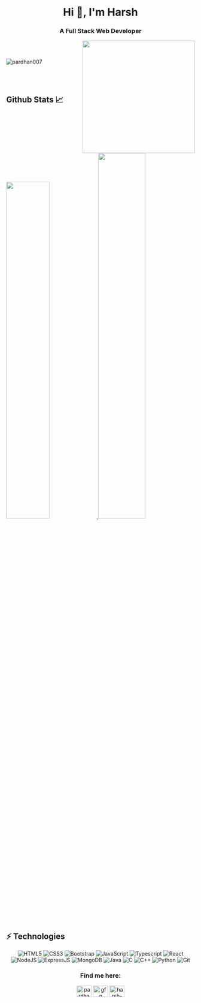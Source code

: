<h1 align="center">Hi 👋, I'm Harsh</h1>
<h3 align="center">A Full Stack Web Developer</h3>
<img align="right" alt-"let's code" width="300" src="https://media.giphy.com/media/HscDLzkO8EOTmgkhQP/giphy.gif" />
<br><br>
<p><img align="center" src="https://github-readme-streak-stats.herokuapp.com/?user=pardhan007&theme=algolia" alt="pardhan007" /></p>

<br>

<br>

## Github Stats 📈

<a href="https://github.com/pardhan007">
    <img src="https://github-readme-stats.vercel.app/api?username=pardhan007&count_private=true&show_icons=true&hide_border=true&theme=algolia"
                    width="48%" />
</a>
<a href="https://github.com/pardhan007?tab=repositories">
  <img src="https://github-readme-stats.vercel.app/api/top-langs/?username=pardhan007&layout=compact&langs_count=10&hide_border=true&theme=algolia"
                    width="50%" />
</a>

<br><br>



<br><br>
## ⚡ Technologies

<p align="center">
<img alt="HTML5" src="https://img.shields.io/badge/html5%20-%23E34F26.svg?&style=for-the-badge&logo=html5&logoColor=white"/>
<img alt="CSS3" src="https://img.shields.io/badge/css3%20-%231572B6.svg?&style=for-the-badge&logo=css3&logoColor=white"/>
<!--  <img alt="SCSS" src="https://img.shields.io/badge/sass%20-%231572B6.svg?&style=for-the-badge&logo=sass&logoColor=white"/> -->
 <img alt="Bootstrap" src="https://img.shields.io/badge/bootstrap%20-%231572B6.svg?&style=for-the-badge&logo=bootstrap&logoColor=white"/>
<img alt="JavaScript" src="https://img.shields.io/badge/javascript%20-%23323330.svg?&style=for-the-badge&logo=javascript&logoColor=%23F7DF1E"/>
 <img alt="Typescript" src="https://img.shields.io/badge/typescript%20-%23323330.svg?&style=for-the-badge&logo=typescript&logoColor=%23F7DF1E"/>
<img alt="React" src="https://img.shields.io/badge/react%20-%2320232a.svg?&style=for-the-badge&logo=react&logoColor=%2361DAFB"/>
<img alt="NodeJS" src="https://img.shields.io/badge/node.js%20-%2343853D.svg?&style=for-the-badge&logo=node.js&logoColor=white"/>
 <img alt="ExpressJS" src="https://img.shields.io/badge/express%20-%23323330.svg?&style=for-the-badge&logo=express&logoColor=%23F7DF1E"/>
<img alt="MongoDB" src ="https://img.shields.io/badge/MongoDB-%234ea94b.svg?&style=for-the-badge&logo=mongodb&logoColor=white"/>
<img alt="Java" src ="https://img.shields.io/badge/java%20-%23E34F26.svg?&style=for-the-badge&logo=java&logoColor=white"/>
<img alt="C" src="https://img.shields.io/badge/c%20-%2300599C.svg?&style=for-the-badge&logo=c&logoColor=white"/>
<img alt="C++" src="https://img.shields.io/badge/c++%20-%2300599C.svg?&style=for-the-badge&logo=c&logoColor=white"/>
<!-- <img alt="Python" src="https://img.shields.io/badge/python%20-%2300599C.svg?&style=for-the-badge&logo=python&logoColor=white"/> -->
<img alt="Python" src="https://img.shields.io/badge/python%20-%2314354C.svg?&style=for-the-badge&logo=python&logoColor=white"/>
<img alt="Git" src="https://img.shields.io/badge/git%20-%23E34F26.svg?&style=for-the-badge&logo=git&logoColor=white"/>
<!-- <img alt="Solidity" src="https://img.shields.io/badge/solidity%20-%2300599C.svg?&style=for-the-badge&logo=solidity&logoColor=white"/> -->
<!-- <img alt="MySQL" src="https://img.shields.io/badge/mysql%20-%2300599C.svg?&style=for-the-badge&logo=mysql&logoColor=white"/> -->
<!--  <img alt="PostgreSQL" src="https://img.shields.io/badge/postgresql%20-%2300599C.svg?&style=for-the-badge&logo=postgresql&logoColor=white"/> -->
<!--  <img alt="Ruby" src="https://img.shields.io/badge/ruby%20-%2300599C.svg?&style=for-the-badge&logo=ruby&logoColor=white"/> -->
<!--  <img alt="Ruby on Rails" src="https://img.shields.io/badge/-Ruby%20on%20Rails-black?style=for-the-badge&logo=Ruby%20on%20Rails&logoColor=white"/> -->
<br/>


<h3 align="center">Find me here:</h3>
<p align="center">
 <a href="https://www.leetcode.com/pardhan" target="blank"><img align="center" src="https://raw.githubusercontent.com/rahuldkjain/github-profile-readme-generator/master/src/images/icons/Social/leet-code.svg" alt="pardhan/" height="30" width="40" /></a>
<a href="https://auth.geeksforgeeks.org/user/pardhan/practice/" target="blank"><img align="center" src="https://raw.githubusercontent.com/rahuldkjain/github-profile-readme-generator/master/src/images/icons/Social/geeks-for-geeks.svg" alt="gfg" height="30" width="40" /></a>
 <a href="https://www.linkedin.com/in/harsh-prajapati-also" target="blank"><img align="center" src="https://raw.githubusercontent.com/rahuldkjain/github-profile-readme-generator/master/src/images/icons/Social/linked-in-alt.svg" alt="harsh-prajapati-also" height="30" width="40" /></a>
<!-- <a href="https://medium.com/@guptachaitanya31" target="blank"><img align="center" src="https://raw.githubusercontent.com/rahuldkjain/github-profile-readme-generator/master/src/images/icons/Social/medium.svg" alt="@guptachaitanya31" height="30" width="40" /></a>
<a href="https://twitter.com/Chaitan33456747" target="blank"><img align="center" src="https://raw.githubusercontent.com/rahuldkjain/github-profile-readme-generator/master/src/images/icons/Social/twitter.svg" alt="Chaitan33456747" height="30" width="40" /></a>
</p> -->

